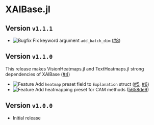 # XAIBase.jl
## Version `v1.1.1`
* ![Bugfix][badge-bugfix] Fix keyword argument `add_batch_dim` ([#8][pr-8])

## Version `v1.1.0`
This release makes VisionHeatmaps.jl and TextHeatmaps.jl strong dependencies of XAIBase ([#4][pr-4])
* ![Feature][badge-feature] Add `heatmap` preset field to `Explanation` struct ([#5][pr-5], [#6][pr-6])
* ![Feature][badge-feature] Add heatmapping preset for CAM methods ([5658de9](https://github.com/Julia-XAI/XAIBase.jl/commit/5658de9))

## Version `v1.0.0`
* Initial release

<!--
# Badges
![BREAKING][badge-breaking]
![Deprecation][badge-deprecation]
![Feature][badge-feature]
![Enhancement][badge-enhancement]
![Bugfix][badge-bugfix]
![Experimental][badge-experimental]
![Maintenance][badge-maintenance]
![Documentation][badge-docs]
-->

[pr-8]: https://github.com/Julia-XAI/XAIBase.jl/pull/8
[pr-6]: https://github.com/Julia-XAI/XAIBase.jl/pull/6
[pr-5]: https://github.com/Julia-XAI/XAIBase.jl/pull/5
[pr-4]: https://github.com/Julia-XAI/XAIBase.jl/pull/4

[badge-breaking]: https://img.shields.io/badge/BREAKING-red.svg
[badge-deprecation]: https://img.shields.io/badge/deprecation-orange.svg
[badge-feature]: https://img.shields.io/badge/feature-green.svg
[badge-enhancement]: https://img.shields.io/badge/enhancement-blue.svg
[badge-bugfix]: https://img.shields.io/badge/bugfix-purple.svg
[badge-security]: https://img.shields.io/badge/security-black.svg
[badge-experimental]: https://img.shields.io/badge/experimental-lightgrey.svg
[badge-maintenance]: https://img.shields.io/badge/maintenance-gray.svg
[badge-docs]: https://img.shields.io/badge/docs-orange.svg
